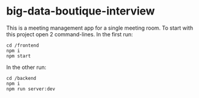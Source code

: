 # big-data-boutique-interview

This is a meeting management app for a single meeting room.
To start with this project open 2 command-lines.
In the first run:

    cd /frontend 
    npm i 
    npm start

In the other run:

    cd /backend
    npm i 
    npm run server:dev
